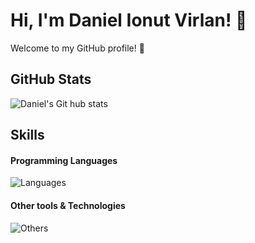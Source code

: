 # Hi, I'm Daniel Ionut Virlan! 👋
Welcome to my GitHub profile! 🌟

## GitHub Stats
![Daniel's Git hub stats](https://github-readme-stats.vercel.app/api?username=DanielIVirlan&show_icons=true&theme=cobalt)

## Skills
#### Programming Languages
![Languages](https://skillicons.dev/icons?i=c,python,java)

#### Other tools & Technologies
![Others](https://skillicons.dev/icons?i=git,github,vscode,eclipse,clion,idea,pycharm,latex)


